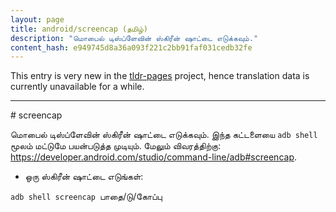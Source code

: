 ```yaml
---
layout: page
title: android/screencap (தமிழ்)
description: "மொபைல் டிஸ்ப்ளேவின் ஸ்கிரீன் ஷாட்டை எடுக்கவும்."
content_hash: e949745d8a36a093f221c2bb91faf031cedb32fe
---
```


This entry is very new in the [tldr-pages](https://github.com/tldr-pages/tldr) project, hence translation data is currently unavailable for a while.

<hr># screencap

மொபைல் டிஸ்ப்ளேவின் ஸ்கிரீன் ஷாட்டை எடுக்கவும்.
இந்த கட்டளையை `adb shell` மூலம் மட்டுமே பயன்படுத்த முடியும்.
மேலும் விவரத்திற்கு: <https://developer.android.com/studio/command-line/adb#screencap>.

- ஒரு ஸ்கிரீன் ஷாட்டை எடுங்கள்:

`adb shell screencap `<span class="tldr-var badge badge-pill bg-dark-lm bg-white-dm text-white-lm text-dark-dm font-weight-bold">பாதை/டு/கோப்பு</span>

